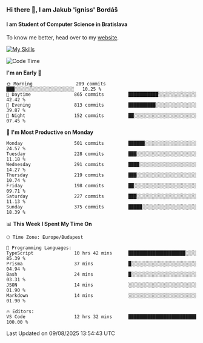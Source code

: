 ### Hi there 👋, I am Jakub 'igniss' Bordáš

#### I am Student of Computer Science in Bratislava
To know me better, head over to my [website](https://bordas.sk).

[![My Skills](https://skillicons.dev/icons?i=js,typescript,html,css,figma,svelte,vue,next,postgresql,nest,express,nodejs)](https://bordas.sk)


<!--START_SECTION:waka-->
![Code Time](http://img.shields.io/badge/Code%20Time-2%2C017%20hrs%2038%20mins-blue)

**I'm an Early 🐤** 

```text
🌞 Morning                209 commits         ███░░░░░░░░░░░░░░░░░░░░░░   10.25 % 
🌆 Daytime                865 commits         ███████████░░░░░░░░░░░░░░   42.42 % 
🌃 Evening                813 commits         ██████████░░░░░░░░░░░░░░░   39.87 % 
🌙 Night                  152 commits         ██░░░░░░░░░░░░░░░░░░░░░░░   07.45 % 
```
📅 **I'm Most Productive on Monday** 

```text
Monday                   501 commits         ██████░░░░░░░░░░░░░░░░░░░   24.57 % 
Tuesday                  228 commits         ███░░░░░░░░░░░░░░░░░░░░░░   11.18 % 
Wednesday                291 commits         ████░░░░░░░░░░░░░░░░░░░░░   14.27 % 
Thursday                 219 commits         ███░░░░░░░░░░░░░░░░░░░░░░   10.74 % 
Friday                   198 commits         ██░░░░░░░░░░░░░░░░░░░░░░░   09.71 % 
Saturday                 227 commits         ███░░░░░░░░░░░░░░░░░░░░░░   11.13 % 
Sunday                   375 commits         █████░░░░░░░░░░░░░░░░░░░░   18.39 % 
```


📊 **This Week I Spent My Time On** 

```text
🕑︎ Time Zone: Europe/Budapest

💬 Programming Languages: 
TypeScript               10 hrs 42 mins      █████████████████████░░░░   85.39 % 
Prisma                   37 mins             █░░░░░░░░░░░░░░░░░░░░░░░░   04.94 % 
Bash                     24 mins             █░░░░░░░░░░░░░░░░░░░░░░░░   03.31 % 
JSON                     14 mins             ░░░░░░░░░░░░░░░░░░░░░░░░░   01.90 % 
Markdown                 14 mins             ░░░░░░░░░░░░░░░░░░░░░░░░░   01.90 % 

🔥 Editors: 
VS Code                  12 hrs 32 mins      █████████████████████████   100.00 % 
```


 Last Updated on 09/08/2025 13:54:43 UTC
<!--END_SECTION:waka-->
